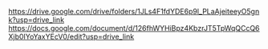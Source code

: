 https://drive.google.com/drive/folders/1JLs4F1fdYDE6p9l_PLaAjeiteeyO5gnk?usp=drive_link
https://docs.google.com/document/d/126fhWYHiBpz4KbzrJT5TpWqQCcQ6Xjb0IYoYaxYEcV0/edit?usp=drive_link

